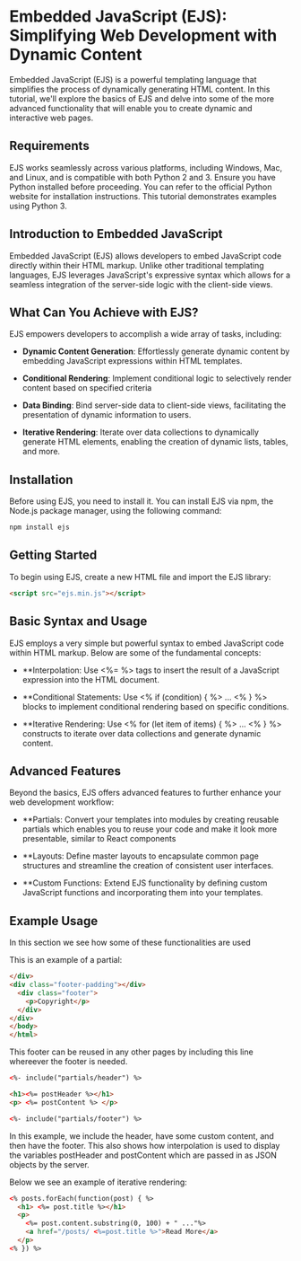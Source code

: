 # Embedded JavaScript (EJS): Simplifying Web Development with Dynamic Content

Embedded JavaScript (EJS) is a powerful templating language that simplifies the process of dynamically generating HTML content. In this tutorial, we'll explore the basics of EJS and delve into some of the more advanced functionality that will enable you to create dynamic and interactive web pages.

## Requirements

EJS works seamlessly across various platforms, including Windows, Mac, and Linux, and is compatible with both Python 2 and 3. Ensure you have Python installed before proceeding. You can refer to the official Python website for installation instructions. This tutorial demonstrates examples using Python 3.

## Introduction to Embedded JavaScript

Embedded JavaScript (EJS) allows developers to embed JavaScript code directly within their HTML markup. Unlike other traditional templating languages, EJS leverages JavaScript's expressive syntax which allows for a seamless integration of the server-side logic with the client-side views.

## What Can You Achieve with EJS?

EJS empowers developers to accomplish a wide array of tasks, including:

- **Dynamic Content Generation**: Effortlessly generate dynamic content by embedding JavaScript expressions within HTML templates.
  
- **Conditional Rendering**: Implement conditional logic to selectively render content based on specified criteria

- **Data Binding**: Bind server-side data to client-side views, facilitating the presentation of dynamic information to users.

- **Iterative Rendering**: Iterate over data collections to dynamically generate HTML elements, enabling the creation of dynamic lists, tables, and more.

## Installation

Before using EJS, you need to install it. You can install EJS via npm, the Node.js package manager, using the following command:

```bash
npm install ejs
```

## Getting Started

To begin using EJS, create a new HTML file and import the EJS library:
```html
<script src="ejs.min.js"></script>
```

## Basic Syntax and Usage
EJS employs a very simple but powerful syntax to embed JavaScript code within HTML markup. Below are some of the fundamental concepts:

- **Interpolation: Use <%= %> tags to insert the result of a JavaScript expression into the HTML document.

- **Conditional Statements: Use <% if (condition) { %> ... <% } %> blocks to implement conditional rendering based on specific conditions.

- **Iterative Rendering: Use <% for (let item of items) { %> ... <% } %> constructs to iterate over data collections and generate dynamic content.

## Advanced Features
Beyond the basics, EJS offers advanced features to further enhance your web development workflow:

- **Partials: Convert your templates into modules by creating reusable partials which enables you to reuse your code and make it look more presentable, similar to React components

- **Layouts: Define master layouts to encapsulate common page structures and streamline the creation of consistent user interfaces.

- **Custom Functions: Extend EJS functionality by defining custom JavaScript functions and incorporating them into your templates.

## Example Usage
In this section we see how some of these functionalities are used

This is an example of a partial:
```html
</div>
<div class="footer-padding"></div>
  <div class="footer">
    <p>Copyright</p>
  </div>
</div>
</body>
</html>
```

This footer can be reused in any other pages by including this line whereever the footer is needed. 

```html
<%- include("partials/header") %>

<h1><%= postHeader %></h1>
<p> <%= postContent %> </p>

<%- include("partials/footer") %>
```

In this example, we include the header, have some custom content, and then have the footer. This also shows how interpolation is used to display the variables postHeader and postContent which are passed in as JSON objects by the server. 

Below we see an example of iterative rendering:
```html
<% posts.forEach(function(post) { %>
  <h1> <%= post.title %></h1>
  <p>
    <%= post.content.substring(0, 100) + " ..."%>
    <a href="/posts/ <%=post.title %>">Read More</a>
  </p>
<% }) %>
```


